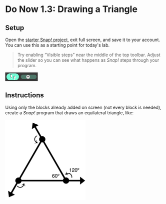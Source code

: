 # Do Now 1.3: Drawing a Triangle

## Setup

Open the [starter Snap! project](https://snap.berkeley.edu/snap/snap.html#present:Username=aspiece%40gmail.com&ProjectName=Equalteral%20Triangle), exit full screen, and save it to your account. You can use this as a starting point for today's lab.

> Try enabling “Visible steps” near the middle of the top toolbar. Adjust the slider so you can see what happens as *Snap!* steps through your program.

![Visual Steps UI](snap_ui_visual_steps.png)

## Instructions

Using only the blocks already added on screen (not every block is needed), create a *Snap!* program that draws an equilateral triangle, like:

![Angles of a triangle diagram](equilateral_triangle.png)

[starter *Snap!* project]: https://snap.berkeley.edu/snap/snap.html#present:Username=andrewspiece&ProjectName=Do_Now%201.3_Starter